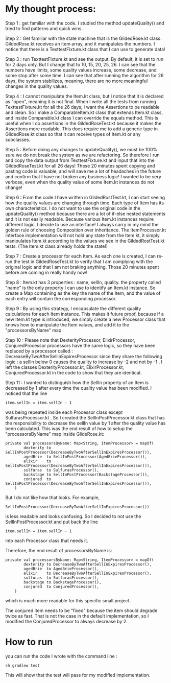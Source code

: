 # My thought process:

Step 1 : get familiar with the code. I studied the method updateQuality() and tried to find patterns and quick wins.

Step 2 : Get familiar with the state machine that is the GildedRose.kt class. GildedRose.kt receives an item array, and it
manipulates the numbers. I notice that there is a TexttestFixture.kt class that I can use to generate data!

Step 3 : run TexttestFixture.kt and see the output. By default, it is set to run for 2 days only. But I change that to 10, 15, 20, 25, 26.
I can see that the numbers have limits, some quality values increase, some decrease, and some stop after some time. I can see that after
running the algorithm for 26 days, the system stabilizes, meaning, there are no more meaningful changes in the quality values.

Step 4 : I cannot manipulate the Item.kt class, but I notice that it is declared as "open", meaning it is not final. When I write
all the tests from running TexttestFixture.kt for all the 26 days, I want the Assertions to be readable and clean. So
I make a ComparableItem.kt class that extends Item.kt class, and inside Comparable.kt class I can override the equals method. This
is useful when I do assertions in the GildedRoseTest.kt because it makes the Assertions more readable. This does require me to add
a generic type in GildedRose.kt class so that it can receive types of Item.kt or any subclasses.

Step 5 : Before doing any changes to updateQuality(), we must be 100% sure we do not break the system as we are refactoring. So
therefore I run and copy the data output from TexttestFixture.kt and input that into the GildedRoseTest.kt for all 26 days! These 20 minutes
spent copying and pasting code is valuable, and will save me a lot of headaches in the future and confirm that I have not broken any
business logic! I wanted to be very verbose, even when the quality value of some Item.kt instances do not change!

Step 6 : From the code I have written in GildedRostTest.kt, I can start seeing how the quality values are changing through time.
Each type of Item has its own characteristics. I do not want to use the original code in the updateQuality() method because
there are a lot of if-else nested statements and it is not easily readable. Because various Item.kt instances require different logic, I decide
to use an interface! I always carry in my mind the golden rule of choosing Composition over inheritance. The ItemProcessor.kt interface implementation
will not hold any state from the Item.kt, it simply manipulates Item.kt according to the values we see in the GildedRostTest.kt tests. (The Item.kt class
already holds the state!)

Step 7 : Create a processor for each Item. As each one is created, I can re-run the test in GildedRoseTest.kt to verify that I
am complying with the original logic and that I am not braking anything. Those 20 minutes spent before are coming in really handy now!

Step 8 : Item.kt has 3 properties : name, sellIn, quality. the property called "name" is the only property I can use to identify an Item.kt instance.
So create a Map containing as the key the name of the Item, and the value of each entry will contain the corresponding processor.

Step 9 : By using this strategy, I encapsulate the different quality calculations for each Item instance. This makes it
future proof, because if a new Item.kt type is introduced, we simply create a new Processor class that knows how to manipulate the Item values, and
add it to the "processorsByName" map.

Step 10 : Please note that DexterityProcessor, ElixirProcessor, ConjuredProcessor processors have the same logic, so they have been replaced by a
processor called : DecreaseByTwoAfterSellInExpiresProcessor since they share the following logic : a sellIn below 0 causes the quality to increase by -2 and not by -1 .
I left the classes DexterityProcessor.kt, ElixirProcessor.kt, ConjuredProcessor.kt in the code to show that they are identical.

Step 11 : I wanted to distinguish how the SellIn property of an Item is decreased by 1 after every time the quality value has been modified. I noticed that the line
```
item.sellIn = item.sellIn - 1
```
was being repeated inside each Processor class except SulfurasProcessor.kt . So I created the SellInPostProcessor.kt class that has the responsibility
to decrease the sellIn value by 1 after the quality value has been calculated. This was the end result of how to setup the "processorsByName" map inside GlideRose.kt:

```
private val processorsByName: Map<String, ItemProcessor> = mapOf(
        dexterity to SellInPostProcessor(DecreaseByTwoAfterSellInExpiresProcessor()),
        agedBrie  to SellInPostProcessor(AgedBrieProcessor()),
        elixir    to SellInPostProcessor(DecreaseByTwoAfterSellInExpiresProcessor()),
        sulfuras  to SulfurasProcessor(),
        backstage to SellInPostProcessor(BackstageProcessor()),
        conjured  to SellInPostProcessor(DecreaseByTwoAfterSellInExpiresProcessor()),
    )
```

But I do not like how that looks. For example,
```
SellInPostProcessor(DecreaseByTwoAfterSellInExpiresProcessor())
```
is less readable and looks confusing. So I decided to not use the SellInPostProcessor.kt and put back the line
```
item.sellIn = item.sellIn - 1
```
into each Processor class that needs it.

Therefore, the end result of processorsByName is:
```
private val processorsByName: Map<String, ItemProcessor> = mapOf(
        dexterity to DecreaseByTwoAfterSellInExpiresProcessor(),
        agedBrie  to AgedBrieProcessor(),
        elixir    to DecreaseByTwoAfterSellInExpiresProcessor(),
        sulfuras  to SulfurasProcessor(),
        backstage to BackstageProcessor(),
        conjured  to ConjuredProcessor(),
    )
```
which is much more readable for this specific small project.

The conjured item needs to be "fixed" because the item should degrade twice as fast. That is not the case
in the default implementation, so I modified the ConjuredProcessor to always decrease by 2.

# How to run
you can run the code I wrote with the command line :
```
sh gradlew test
```
This will show that the test will pass for my modified implementation.

